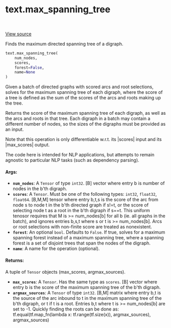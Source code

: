 <div itemscope itemtype="http://developers.google.com/ReferenceObject">
<meta itemprop="name" content="text.max_spanning_tree" />
<meta itemprop="path" content="Stable" />
</div>

# text.max_spanning_tree

<!-- Insert buttons and diff -->

<table class="tfo-notebook-buttons tfo-api" align="left">
</table>

<a target="_blank" href="https://github.com/tensorflow/text/tree/master/tensorflow_text/gen_mst_ops.py">View
source</a>

Finds the maximum directed spanning tree of a digraph.

```python
text.max_spanning_tree(
    num_nodes,
    scores,
    forest=False,
    name=None
)
```

<!-- Placeholder for "Used in" -->

Given a batch of directed graphs with scored arcs and root selections, solves
for the maximum spanning tree of each digraph, where the score of a tree is
defined as the sum of the scores of the arcs and roots making up the tree.

Returns the score of the maximum spanning tree of each digraph, as well as the
arcs and roots in that tree. Each digraph in a batch may contain a different
number of nodes, so the sizes of the digraphs must be provided as an input.

Note that this operation is only differentiable w.r.t. its |scores| input and
its |max_scores| output.

The code here is intended for NLP applications, but attempts to remain agnostic
to particular NLP tasks (such as dependency parsing).

#### Args:

*   <b>`num_nodes`</b>: A `Tensor` of type `int32`. [B] vector where entry b is
    number of nodes in the b'th digraph.
*   <b>`scores`</b>: A `Tensor`. Must be one of the following types: `int32`,
    `float32`, `float64`. [B,M,M] tensor where entry b,t,s is the score of the
    arc from node s to node t in the b'th directed graph if s!=t, or the score
    of selecting node t as a root in the b'th digraph if s==t. This uniform
    tenosor requires that M is >= num_nodes[b] for all b (ie. all graphs in the
    batch), and ignores entries b,s,t where s or t is >= num_nodes[b]. Arcs or
    root selections with non-finite score are treated as nonexistent.
*   <b>`forest`</b>: An optional `bool`. Defaults to `False`. If true, solves
    for a maximum spanning forest instead of a maximum spanning tree, where a
    spanning forest is a set of disjoint trees that span the nodes of the
    digraph.
*   <b>`name`</b>: A name for the operation (optional).

#### Returns:

A tuple of `Tensor` objects (max_scores, argmax_sources).

*   <b>`max_scores`</b>: A `Tensor`. Has the same type as `scores`. [B] vector
    where entry b is the score of the maximum spanning tree of the b'th digraph.
*   <b>`argmax_sources`</b>: A `Tensor` of type `int32`. [B,M] matrix where
    entry b,t is the source of the arc inbound to t in the maximum spanning tree
    of the b'th digraph, or t if t is a root. Entries b,t where t is >=
    num_nodes[b] are set to -1. Quickly finding the roots can be done as:
    tf.equal(tf.map_fn(lambda x: tf.range(tf.size(x)), argmax_sources),
    argmax_sources)
